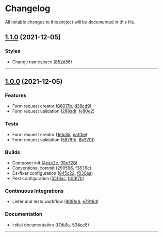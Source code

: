 <!--- BEGIN HEADER -->
# Changelog

All notable changes to this project will be documented in this file.
<!--- END HEADER -->

## [1.1.0](https://github.com/kishieel/laravel-request-unit/compare/v1.0.0...v1.1.0) (2021-12-05)
### Styles

* Change namespace ([852d56](https://github.com/kishieel/laravel-request-unit/commit/852d56772c15ceeca5fa4be09b08ae0d68d301cc))


---

## [1.0.0](https://github.com/kishieel/laravel-request-unit/compare/e99930fe14f4d0042836c53a9cdb72dea6b88a11...v1.0.0) (2021-12-05)
### Features

* Form request creator ([66017b](https://github.com/kishieel/laravel-request-unit/commit/66017b2e30b8bf45ae4b1c8d9ee69b2d05dd36aa), [d39cd9](https://github.com/kishieel/laravel-request-unit/commit/d39cd9ab4a0d61c2a8e851b1fb796d9186d2a25b))
* Form request validation ([288adf](https://github.com/kishieel/laravel-request-unit/commit/288adf66e27ba4847db3683a0184b1844a5429ee), [fe80e2](https://github.com/kishieel/laravel-request-unit/commit/fe80e2b6b9391a2eb0587bc97bf7edfcd3404f4b))

### Tests

* Form request creator ([1efc85](https://github.com/kishieel/laravel-request-unit/commit/1efc85555445d931becd8706a726554a666fadf3), [ea1f0e](https://github.com/kishieel/laravel-request-unit/commit/ea1f0ea9774d4a5b6ef6fc81a9096f7c8b6c4520))
* Form request validation ([5878fd](https://github.com/kishieel/laravel-request-unit/commit/5878fdedaba574f0b7f3475f5844611a64d81e40), [8b370f](https://github.com/kishieel/laravel-request-unit/commit/8b370f8d0f747c9939564759d1939464392fdb27))

### Builds

* Composer init ([4cac2c](https://github.com/kishieel/laravel-request-unit/commit/4cac2c3178134ec42b397095a90e5d315e030159), [39c728](https://github.com/kishieel/laravel-request-unit/commit/39c728974c03976af758889e259e92b3ec245c64))
* Conventional commit ([290596](https://github.com/kishieel/laravel-request-unit/commit/29059620d80a3a565df40815185837aa99318c45), [f3636c](https://github.com/kishieel/laravel-request-unit/commit/f3636c76e7dd34109bb79c4ca9f45d23178afc28))
* Cs-fixer configuration ([845c22](https://github.com/kishieel/laravel-request-unit/commit/845c22d2da0d49c9b9fcec150313d739850f6a44), [f030aa](https://github.com/kishieel/laravel-request-unit/commit/f030aaf7607ebb1691c601396935ed2e5913e9ae))
* Pest configuration ([55f3ac](https://github.com/kishieel/laravel-request-unit/commit/55f3acd46ee0b0d757a39d39b5a9d5e6638e4ec9), [b0df7b](https://github.com/kishieel/laravel-request-unit/commit/b0df7b934538f4446d81cbf4ffbb123930f4f68f))

### Continuous Integrations

* Linter and tests workflow ([809fe4](https://github.com/kishieel/laravel-request-unit/commit/809fe49f4798d29ff25d0c926187ee9a00847e8f), [e7916d](https://github.com/kishieel/laravel-request-unit/commit/e7916de80a529573fc0eab3be06d79e69d232304))

### Documentation

* Initial documentation ([f7db1a](https://github.com/kishieel/laravel-request-unit/commit/f7db1a1d75537c9b2fe292468fb913db7805be5e), [534ec8](https://github.com/kishieel/laravel-request-unit/commit/534ec81ca3a1ec715716f926649dbc1683e0b5fd))


---


